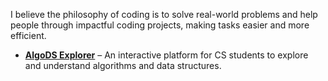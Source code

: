 I believe the philosophy of coding is to solve real-world problems and help people through impactful coding projects, making tasks easier and more efficient.  

- **[AlgoDS Explorer](https://algods-explorer.vercel.app/)** – An interactive platform for CS students to explore and understand algorithms and data structures.  

